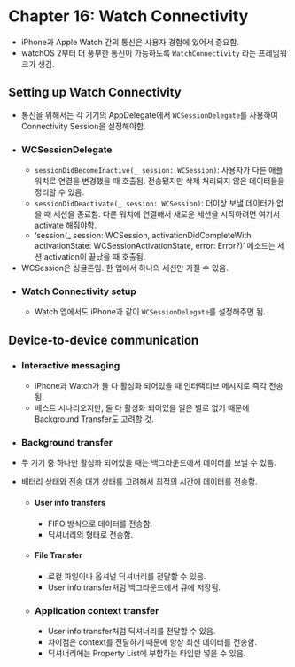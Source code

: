 # Chapter 16: Watch Connectivity

- iPhone과 Apple Watch 간의 통신은 사용자 경험에 있어서 중요함.
- watchOS 2부터 더 풍부한 통신이 가능하도록 `WatchConnectivity` 라는 프레임워크가 생김.

## Setting up Watch Connectivity
- 통신을 위해서는 각 기기의 AppDelegate에서 `WCSessionDelegate`를 사용하여 Connectivity Session을 설정해야함.
- ### WCSessionDelegate
  - `sessionDidBecomeInactive(_ session: WCSession)`: 사용자가 다른 애플 워치로 연결을 변경했을 때 호출됨. 전송됐지만 삭제 처리되지 않은 데이터들을 정리할 수 있음.
  - `sessionDidDeactivate(_ session: WCSession)`: 더이상 보낼 데이터가 없을 때 세션을 종료함. 다른 워치에 연결해서 새로운 세션을 시작하려면 여기서 activate 해줘야함.
  - ‘session(_ session: WCSession, activationDidCompleteWith activationState: WCSessionActivationState, error: Error?)’ 메소드는 세션 activation이 끝났을 때 호출됨.
- WCSession은 싱글톤임. 한 앱에서 하나의 세션만 가질 수 있음.
- ### Watch Connectivity setup
  - Watch 앱에서도 iPhone과 같이 `WCSessionDelegate`를 설정해주면 됨.
  
## Device-to-device communication
- ### Interactive messaging
  - iPhone과 Watch가 둘 다 활성화 되어있을 때 인터랙티브 메시지로 즉각 전송됨.
  - 베스트 시나리오지만, 둘 다 활성화 되어있을 일은 별로 없기 때문에 Background Transfer도 고려할 것.
  
- ### Background transfer
- 두 기기 중 하나만 활성화 되어있을 때는 백그라운드에서 데이터를 보낼 수 있음.
- 배터리 상태와 전송 대기 상태를 고려해서 최적의 시간에 데이터를 전송함.
  - #### User info transfers
    - FIFO 방식으로 데이터를 전송함.
    - 딕셔너리의 형태로 전송함.

  - #### File Transfer 
    - 로컬 파일이나 옵셔널 딕셔너리를 전달할 수 있음.
    - User info transfer처럼 백그라운드에서 큐에 저장됨.
  
  - ### Application context transfer
    - User info transfer처럼 딕셔너리를 전달할 수 있음. 
    - 차이점은 context를 전달하기 때문에 항상 최신 데이터를 전송함.
    - 딕셔너리에는 Property List에 부합하는 타입만 넣을 수 있음.
 
